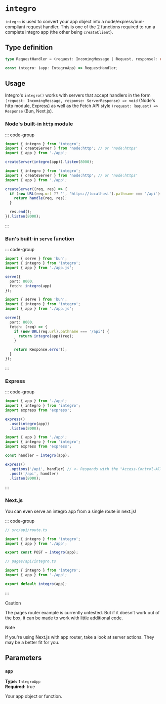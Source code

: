 # `integro`

`integro` is used to convert your app object into a node/express/bun-compliant request handler. This is one of the 2 functions required to run a complete integro app (the other being `createClient`).

## Type definition

```ts
type RequestHandler = (request: IncomingMessage | Request, response?: unknown) => Promise<Response>;

const integro: (app: IntegroApp) => RequestHandler;
```

## Usage


Integro's `integro()` works with servers that accept handlers in the form `(request: IncomingMessage, response: ServerResponse) => void` (Node's http module, Express) as well as the Fetch API style `(request: Request) => Response` (Bun, Next.js).

### Node's built-in `http` module

::: code-group

```ts [Listen to all routes]
import { integro } from 'integro';
import { createServer } from 'node:http'; // or 'node:https'
import { app } from './app';

createServer(integro(app)).listen(8000);
```

```ts [Specific route]
import { integro } from 'integro';
import { createServer } from 'node:http'; // or 'node:https'
import { app } from './app';

createServer((req, res) => {
  if (new URL(req.url ?? '', 'https://localhost').pathname === '/api') {
    return handle(req, res);
  }

  res.end();
}).listen(8000);
```

:::

### Bun's built-in `serve` function

::: code-group

```ts [Listen to all routes]
import { serve } from 'bun';
import { integro } from 'integro';
import { app } from './app.js';

serve({
  port: 8000,
  fetch: integro(app)
});
```

```ts [Specific route]
import { serve } from 'bun';
import { integro } from 'integro';
import { app } from './app.js';

serve({
  port: 8000,
  fetch: (req) => {
    if (new URL(req.url).pathname === '/api') {
      return integro(app)(req);
    }

    return Response.error();
  }
});
```

:::

### Express

::: code-group

```ts [Listen to all routes]
import { app } from './app';
import { integro } from 'integro';
import express from 'express';

express()
  .use(integro(app))
  .listen(8000);
```

```ts [Specific route]
import { app } from './app';
import { integro } from 'integro';
import express from 'express';

const handler = integro(app);

express()
  .options('/api', handler) // <- Responds with the "Access-Control-Allow-Methods" header set to "OPTIONS, POST"
  .post('/api', handler)
  .listen(8000);
```

:::

### Next.js

You can even serve an integro app from a single route in next.js!

::: code-group

```ts [App router]
// src/api/route.ts

import { integro } from 'integro';
import { app } from './app';

export const POST = integro(app);
```

```ts [Pages router]
// pages/api/integro.ts

import { integro } from 'integro';
import { app } from './app';

export default integro(app);
```

:::

> [!CAUTION]
> The pages router example is currently untested. But if it doesn't work out of the box, it can be made to work with little additional code.

> [!NOTE]
> If you're using Next.js with app router, take a look at server actions.
> They may be a better fit for you.

## Parameters

### `app`

**Type:** `IntegroApp`<br>
**Required:** true

Your app object or function.
